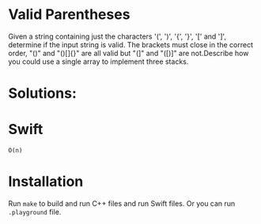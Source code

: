 # Valid Parentheses
Given a string containing just the characters '(', ')', '{', '}', '[' and ']', determine if the input string is valid.
The brackets must close in the correct order, "()" and "()[]{}" are all valid but "(]" and "([)]" are not.Describe how you could use a single array to implement three stacks.

# Solutions:

# Swift
```
O(n)
```

# Installation
Run `make` to build and run C++ files and run Swift files. Or you can run `.playground` file.
